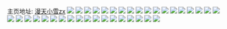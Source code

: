 主页地址: [漫天小雪zx](https://weibo.com/u/6089823633) 
![](https://wx4.sinaimg.cn/mw2000/006E8hjPly1h9n8ak30u2j31o0280x6p.jpg) 
![](https://wx4.sinaimg.cn/mw2000/006E8hjPly1h9n8aq7zcbj31o02801ky.jpg) 
![](https://wx4.sinaimg.cn/mw2000/006E8hjPly1h9n8b13vj0j31sc2dsx6r.jpg) 
![](https://wx4.sinaimg.cn/mw2000/006E8hjPly1h9ma0iuuv6j32c0358e83.jpg) 
![](https://wx4.sinaimg.cn/mw2000/006E8hjPly1h8ds8is519j32801o0e81.jpg) 
![](https://wx4.sinaimg.cn/mw2000/006E8hjPly1h8c16avxtcj30lc1a87bs.jpg) 
![](https://wx4.sinaimg.cn/mw2000/006E8hjPly1h89lk3ten5j32801o0qv5.jpg) 
![](https://wx4.sinaimg.cn/mw2000/006E8hjPly1h89lkscjzrj32801o04qp.jpg) 
![](https://wx4.sinaimg.cn/mw2000/006E8hjPly1h82ke3lk52j32c0340kjn.jpg) 
![](https://wx4.sinaimg.cn/mw2000/006E8hjPly1h82ke54o47j31o0280b29.jpg) 
![](https://wx4.sinaimg.cn/mw2000/006E8hjPly1h800u86oanj327o2iox6p.jpg) 
![](https://wx4.sinaimg.cn/mw2000/006E8hjPly1h800ufc0m0j32bq2tonpd.jpg) 
![](https://wx4.sinaimg.cn/mw2000/006E8hjPly1h800u6osfxj31o02801ky.jpg) 
![](https://wx4.sinaimg.cn/mw2000/006E8hjPly1h7q2w7s0u4j30tu13uafx.jpg) 
![](https://wx4.sinaimg.cn/mw2000/006E8hjPly1h7q2w815w4j30tu13u45s.jpg) 
![](https://wx4.sinaimg.cn/mw2000/006E8hjPly1h7q2w8eh77j313u0tuwso.jpg) 
![](https://wx4.sinaimg.cn/mw2000/006E8hjPly1h7q2w8rvnjj30u0140gsa.jpg) 
![](https://wx4.sinaimg.cn/mw2000/006E8hjPly1h7q2w8zxaej30u0140dn3.jpg) 
![](https://wx4.sinaimg.cn/mw2000/006E8hjPly1h7q2w9d0hkj30u01407i2.jpg) 
![](https://wx4.sinaimg.cn/mw2000/006E8hjPly1h7ahhv4y6jj30mz0ow40f.jpg) 
![](https://wx4.sinaimg.cn/mw2000/006E8hjPly1h7ahi1v9v7j31jn2341kx.jpg) 
![](https://wx4.sinaimg.cn/mw2000/006E8hjPly1h7ahifb63yj31kl1zytgl.jpg) 
![](https://wx4.sinaimg.cn/mw2000/006E8hjPly1h7ahigr21kj322n2b4tj0.jpg) 
![](https://wx4.sinaimg.cn/mw2000/006E8hjPly1h782vdufgxj32c0340akc.jpg) 
![](https://wx4.sinaimg.cn/mw2000/006E8hjPly1h782il6z04j32c0340k2k.jpg) 
![](https://wx4.sinaimg.cn/mw2000/006E8hjPly1h6ywx63ed6j31o02807wh.jpg) 
![](https://wx4.sinaimg.cn/mw2000/006E8hjPly1h6ywx90ls7j329i340jyy.jpg) 
![](https://wx4.sinaimg.cn/mw2000/006E8hjPly1h5pxmznr17j30ul14s109.jpg) 
![](https://wx4.sinaimg.cn/mw2000/006E8hjPly1h5pxmzz1ffj30u0140wkq.jpg) 
![](https://wx4.sinaimg.cn/mw2000/006E8hjPly1h5pxn0m5moj30r20w942c.jpg) 
![](https://wx4.sinaimg.cn/mw2000/006E8hjPly1h5pxn0wuj5j30zd1cqaiz.jpg) 
![](https://wx4.sinaimg.cn/mw2000/006E8hjPly1h5pxn08yo0j30u00wmq8k.jpg) 
![](https://wx4.sinaimg.cn/mw2000/006E8hjPly1h5pxn8ra3oj32a62job2a.jpg) 
![](https://wx4.sinaimg.cn/mw2000/006E8hjPly1h5pxn2y653j30n01dsasw.jpg) 
![](https://wx4.sinaimg.cn/mw2000/006E8hjPly1h5pxn47mc8j32by340kjl.jpg) 
![](https://wx4.sinaimg.cn/mw2000/006E8hjPly1h5pxn4ytrhj31ca2464l5.jpg) 
